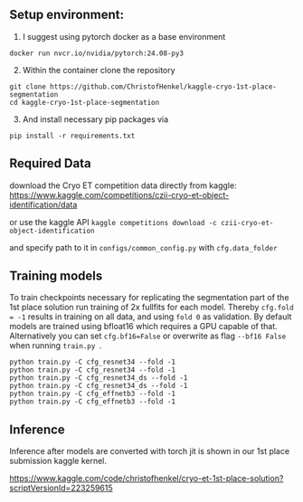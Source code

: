 
## Setup environment:


1. I suggest using pytorch docker as a base environment

```docker run nvcr.io/nvidia/pytorch:24.08-py3```

2. Within the container clone the repository 

```
git clone https://github.com/ChristofHenkel/kaggle-cryo-1st-place-segmentation
cd kaggle-cryo-1st-place-segmentation
```


3. And install necessary pip packages via 

```pip install -r requirements.txt```

## Required Data

download the Cryo ET competition data directly from kaggle: https://www.kaggle.com/competitions/czii-cryo-et-object-identification/data

or use the kaggle API
```kaggle competitions download -c czii-cryo-et-object-identification```

and specify path to it in ```configs/common_config.py``` with ```cfg.data_folder```



## Training models

To train checkpoints necessary for replicating the segmentation part of the 1st place solution run training of 2x fullfits for each model. Thereby ```cfg.fold = -1``` results in training on all data, and using ```fold 0``` as validation. By default models are trained using bfloat16 which requires a GPU capable of that. Alternatively you can set ```cfg.bf16=False``` or overwrite as flag ```--bf16 False``` when running ```train.py ```.
```
python train.py -C cfg_resnet34 --fold -1
python train.py -C cfg_resnet34 --fold -1
python train.py -C cfg_resnet34_ds --fold -1
python train.py -C cfg_resnet34_ds --fold -1
python train.py -C cfg_effnetb3 --fold -1
python train.py -C cfg_effnetb3 --fold -1
```

## Inference

Inference after models are converted with torch jit is shown in our 1st place submission kaggle kernel.

https://www.kaggle.com/code/christofhenkel/cryo-et-1st-place-solution?scriptVersionId=223259615